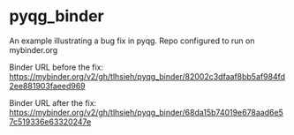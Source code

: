 # pyqg_binder
An example illustrating a bug fix in pyqg. Repo configured to run on mybinder.org

Binder URL before the fix: https://mybinder.org/v2/gh/tlhsieh/pyqg_binder/82002c3dfaaf8bb5af984fd2ee881903faeed969

Binder URL after the fix: https://mybinder.org/v2/gh/tlhsieh/pyqg_binder/68da15b74019e678aad6e57c519336e63320247e
